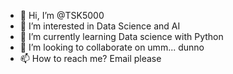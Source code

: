 - 👋 Hi, I’m @TSK5000
- 👀 I’m interested in Data Science and AI
- 🌱 I’m currently learning Data science with Python
- 💞️ I’m looking to collaborate on umm... dunno
- 📫 How to reach me? Email please

<!---
TSK5000/TSK5000 is a ✨ special ✨ repository because its `README.md` (this file) appears on your GitHub profile.
You can click the Preview link to take a look at your changes.
--->
